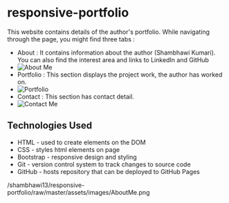 # responsive-portfolio

This website contains details of the author's portfolio. While navigating through the page, you might find three tabs :
- About : It contains information about the author (Shambhawi Kumari). You can also find the interest area and links to LinkedIn and GitHub
- ![About Me](assets/images/AboutMe.png)
- Portfolio : This section displays the project work, the author has worked on.
- ![Portfolio](assets/images/portfolio.png)
- Contact : This section has contact detail.
- ![Contact Me](assets/images/contact.png)

## Technologies Used
- HTML - used to create elements on the DOM
- CSS - styles html elements on page
- Bootstrap - responsive design and styling
- Git - version control system to track changes to source code
- GitHub - hosts repository that can be deployed to GitHub Pages


/shambhawi13/responsive-portfolio/raw/master/assets/images/AboutMe.png
